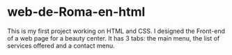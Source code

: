 # web-de-Roma-en-html
This is my first project working on HTML and CSS. I designed the Front-end of a web page for a beauty center.
It has 3 tabs: the main menu, the list of services offered and a contact menu.
